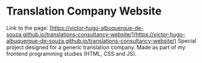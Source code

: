 # Translation Company Website
Link to the page: [https://victor-hugo-albuquerque-de-souza.github.io/translations-consultancy-website/](https://victor-hugo-albuquerque-de-souza.github.io/translations-consultancy-website/)
Special project designed for a generic translation company. Made as part of my frontend programming studies (HTML, CSS and JS).  
